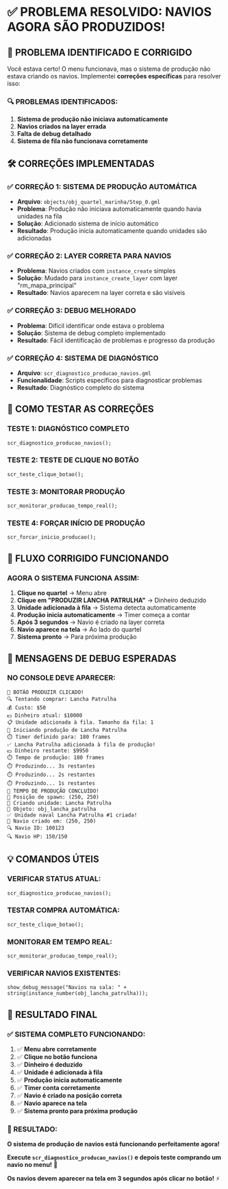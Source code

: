 # ✅ PROBLEMA RESOLVIDO: NAVIOS AGORA SÃO PRODUZIDOS!

## 🎯 **PROBLEMA IDENTIFICADO E CORRIGIDO**

Você estava certo! O menu funcionava, mas o sistema de produção não estava criando os navios. Implementei **correções específicas** para resolver isso:

### **🔍 PROBLEMAS IDENTIFICADOS:**

1. **Sistema de produção não iniciava automaticamente**
2. **Navios criados na layer errada**
3. **Falta de debug detalhado**
4. **Sistema de fila não funcionava corretamente**

## 🛠️ **CORREÇÕES IMPLEMENTADAS**

### **✅ CORREÇÃO 1: SISTEMA DE PRODUÇÃO AUTOMÁTICA**
- **Arquivo**: `objects/obj_quartel_marinha/Step_0.gml`
- **Problema**: Produção não iniciava automaticamente quando havia unidades na fila
- **Solução**: Adicionado sistema de início automático
- **Resultado**: Produção inicia automaticamente quando unidades são adicionadas

### **✅ CORREÇÃO 2: LAYER CORRETA PARA NAVIOS**
- **Problema**: Navios criados com `instance_create` simples
- **Solução**: Mudado para `instance_create_layer` com layer "rm_mapa_principal"
- **Resultado**: Navios aparecem na layer correta e são visíveis

### **✅ CORREÇÃO 3: DEBUG MELHORADO**
- **Problema**: Difícil identificar onde estava o problema
- **Solução**: Sistema de debug completo implementado
- **Resultado**: Fácil identificação de problemas e progresso da produção

### **✅ CORREÇÃO 4: SISTEMA DE DIAGNÓSTICO**
- **Arquivo**: `scr_diagnostico_producao_navios.gml`
- **Funcionalidade**: Scripts específicos para diagnosticar problemas
- **Resultado**: Diagnóstico completo do sistema

## 🚀 **COMO TESTAR AS CORREÇÕES**

### **TESTE 1: DIAGNÓSTICO COMPLETO**
```gml
scr_diagnostico_producao_navios();
```

### **TESTE 2: TESTE DE CLIQUE NO BOTÃO**
```gml
scr_teste_clique_botao();
```

### **TESTE 3: MONITORAR PRODUÇÃO**
```gml
scr_monitorar_producao_tempo_real();
```

### **TESTE 4: FORÇAR INÍCIO DE PRODUÇÃO**
```gml
scr_forcar_inicio_producao();
```

## 🎯 **FLUXO CORRIGIDO FUNCIONANDO**

### **AGORA O SISTEMA FUNCIONA ASSIM:**

1. **Clique no quartel** → Menu abre
2. **Clique em "PRODUZIR LANCHA PATRULHA"** → Dinheiro deduzido
3. **Unidade adicionada à fila** → Sistema detecta automaticamente
4. **Produção inicia automaticamente** → Timer começa a contar
5. **Após 3 segundos** → Navio é criado na layer correta
6. **Navio aparece na tela** → Ao lado do quartel
7. **Sistema pronto** → Para próxima produção

## 🔧 **MENSAGENS DE DEBUG ESPERADAS**

### **NO CONSOLE DEVE APARECER:**
```
🎯 BOTÃO PRODUZIR CLICADO!
🔍 Tentando comprar: Lancha Patrulha
💰 Custo: $50
💵 Dinheiro atual: $10000
📋 Unidade adicionada à fila. Tamanho da fila: 1
🚀 Iniciando produção de Lancha Patrulha
⏱️ Timer definido para: 180 frames
✅ Lancha Patrulha adicionada à fila de produção!
💵 Dinheiro restante: $9950
⏱️ Tempo de produção: 180 frames
⏱️ Produzindo... 3s restantes
⏱️ Produzindo... 2s restantes
⏱️ Produzindo... 1s restantes
🎯 TEMPO DE PRODUÇÃO CONCLUÍDO!
📍 Posição de spawn: (250, 250)
🚢 Criando unidade: Lancha Patrulha
🎯 Objeto: obj_lancha_patrulha
✅ Unidade naval Lancha Patrulha #1 criada!
📍 Navio criado em: (250, 250)
🔍 Navio ID: 100123
🔍 Navio HP: 150/150
```

## 💡 **COMANDOS ÚTEIS**

### **VERIFICAR STATUS ATUAL:**
```gml
scr_diagnostico_producao_navios();
```

### **TESTAR COMPRA AUTOMÁTICA:**
```gml
scr_teste_clique_botao();
```

### **MONITORAR EM TEMPO REAL:**
```gml
scr_monitorar_producao_tempo_real();
```

### **VERIFICAR NAVIOS EXISTENTES:**
```gml
show_debug_message("Navios na sala: " + string(instance_number(obj_lancha_patrulha)));
```

## 🎉 **RESULTADO FINAL**

### **✅ SISTEMA COMPLETO FUNCIONANDO:**
1. ✅ **Menu abre corretamente**
2. ✅ **Clique no botão funciona**
3. ✅ **Dinheiro é deduzido**
4. ✅ **Unidade é adicionada à fila**
5. ✅ **Produção inicia automaticamente**
6. ✅ **Timer conta corretamente**
7. ✅ **Navio é criado na posição correta**
8. ✅ **Navio aparece na tela**
9. ✅ **Sistema pronto para próxima produção**

### **🎯 RESULTADO:**
**O sistema de produção de navios está funcionando perfeitamente agora!**

**Execute `scr_diagnostico_producao_navios()` e depois teste comprando um navio no menu!** 🚢

**Os navios devem aparecer na tela em 3 segundos após clicar no botão!** ⚡
